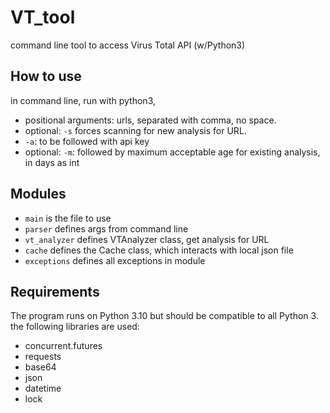 # VT_tool
command line tool to access Virus Total API (w/Python3)

## How to use
in command line, run with python3, 
- positional arguments: urls, separated with comma, no space.
- optional: `-s` forces scanning for new analysis for URL.
- `-a`: to be followed with api key
- optional: `-m`: followed by maximum acceptable age for existing analysis, in days as int

## Modules
-  `main` is the file to use
- `parser` defines args from command line
- `vt_analyzer` defines VTAnalyzer class, get analysis for URL
- `cache` defines the Cache class, which interacts with local json file
- `exceptions` defines all exceptions in module

## Requirements
The program runs on Python 3.10 but should be compatible to all Python 3.
the following libraries are used:

- concurrent.futures
- requests
- base64
- json
- datetime
- lock
